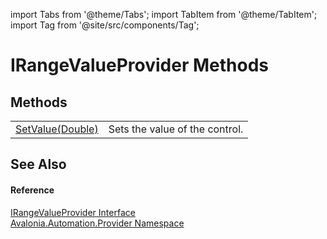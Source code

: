 import Tabs from '@theme/Tabs'; 
import TabItem from '@theme/TabItem'; 
import Tag from '@site/src/components/Tag'; 

# IRangeValueProvider Methods




## Methods
<table>
<tr>
<td><a href="M_Avalonia_Automation_Provider_IRangeValueProvider_SetValue">SetValue(Double)</a></td>
<td>Sets the value of the control.</td>
</tr>
</table>

## See Also


#### Reference
<a href="T_Avalonia_Automation_Provider_IRangeValueProvider">IRangeValueProvider Interface</a>  
<a href="N_Avalonia_Automation_Provider">Avalonia.Automation.Provider Namespace</a>  
